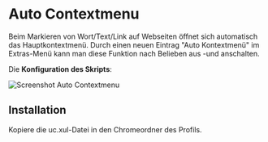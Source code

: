 # Auto Contextmenu
Beim Markieren von Wort/Text/Link auf Webseiten öffnet sich automatisch das Hauptkontextmenü. Durch einen neuen Eintrag 
"Auto Kontextmenü" im Extras-Menü kann man diese Funktion nach Belieben aus -und anschalten.

Die **Konfiguration des Skripts**:

![Screenshot Auto Contextmenu](https://github.com/ardiman/userChrome.js/raw/master/autocontextmenu/scr_autocontextmenu.png)

## Installation
Kopiere die uc.xul-Datei in den Chromeordner des Profils.